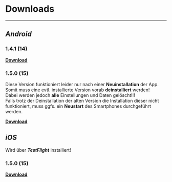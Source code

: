 # Downloads
---

## _**Android**_

### 1.4.1 (14)
**[Download](https://dl.dropboxusercontent.com/s/qh6itvgc37e1hqg/app-release.apk)**

### 1.5.0 (15)
Diese Version funktioniert leider nur nach einer **Neuinstallation** der App. Somit muss eine evtl. installierte Version vorab **deinstalliert** werden!  
Dabei werden jedoch **alle** Einstellungen und Daten gelöscht!!!  
Falls trotz der Deinstallation der alten Version die Installation dieser nicht funktioniert, muss ggfs. ein **Neustart** des Smartphones durchgeführt werden.  
  
**[Download](https://dl.dropboxusercontent.com/s/ldyh8l9k0c8lsbf/app-release-1.5.0.apk)**

## _**iOS**_
Wird über _**TestFlight**_ installiert!

### 1.5.0 (15)
**[Download](https://testflight.apple.com/join/22kUDQ1B)**